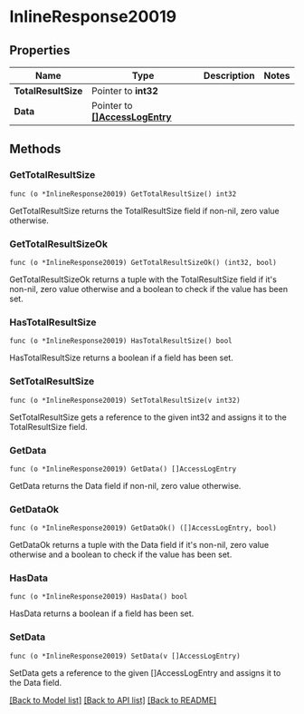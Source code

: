 # InlineResponse20019

## Properties

Name | Type | Description | Notes
------------ | ------------- | ------------- | -------------
**TotalResultSize** | Pointer to **int32** |  | 
**Data** | Pointer to [**[]AccessLogEntry**](AccessLogEntry.md) |  | 

## Methods

### GetTotalResultSize

`func (o *InlineResponse20019) GetTotalResultSize() int32`

GetTotalResultSize returns the TotalResultSize field if non-nil, zero value otherwise.

### GetTotalResultSizeOk

`func (o *InlineResponse20019) GetTotalResultSizeOk() (int32, bool)`

GetTotalResultSizeOk returns a tuple with the TotalResultSize field if it's non-nil, zero value otherwise
and a boolean to check if the value has been set.

### HasTotalResultSize

`func (o *InlineResponse20019) HasTotalResultSize() bool`

HasTotalResultSize returns a boolean if a field has been set.

### SetTotalResultSize

`func (o *InlineResponse20019) SetTotalResultSize(v int32)`

SetTotalResultSize gets a reference to the given int32 and assigns it to the TotalResultSize field.

### GetData

`func (o *InlineResponse20019) GetData() []AccessLogEntry`

GetData returns the Data field if non-nil, zero value otherwise.

### GetDataOk

`func (o *InlineResponse20019) GetDataOk() ([]AccessLogEntry, bool)`

GetDataOk returns a tuple with the Data field if it's non-nil, zero value otherwise
and a boolean to check if the value has been set.

### HasData

`func (o *InlineResponse20019) HasData() bool`

HasData returns a boolean if a field has been set.

### SetData

`func (o *InlineResponse20019) SetData(v []AccessLogEntry)`

SetData gets a reference to the given []AccessLogEntry and assigns it to the Data field.


[[Back to Model list]](../README.md#documentation-for-models) [[Back to API list]](../README.md#documentation-for-api-endpoints) [[Back to README]](../README.md)


